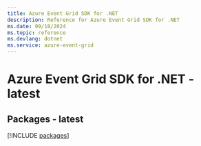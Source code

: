 ```yaml
---
title: Azure Event Grid SDK for .NET
description: Reference for Azure Event Grid SDK for .NET
ms.date: 09/18/2024
ms.topic: reference
ms.devlang: dotnet
ms.service: azure-event-grid
---
```

# Azure Event Grid SDK for .NET - latest
## Packages - latest
[!INCLUDE [packages](event-grid-index.md)]
